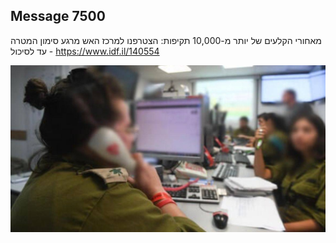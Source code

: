 ## Message 7500

מאחורי הקלעים של יותר מ-10,000 תקיפות:
הצטרפנו למרכז האש מרגע סימון המטרה - 
עד לסיכול
https://www.idf.il/140554

![Photo](7500/7500_photo.jpg)
